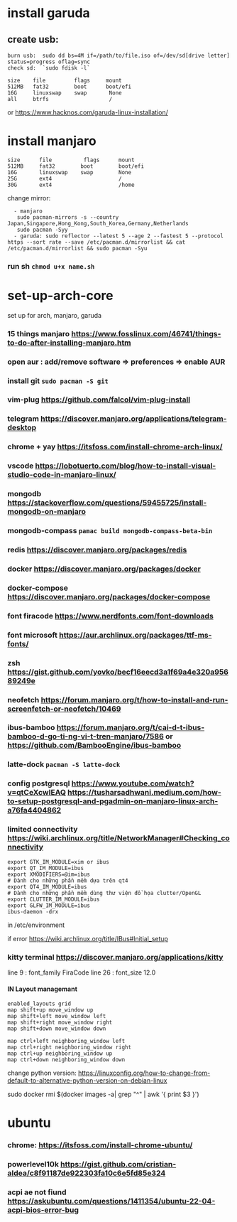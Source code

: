 # install garuda
## create usb:
```
burn usb:  sudo dd bs=4M if=/path/to/file.iso of=/dev/sd[drive letter] status=progress oflag=sync
check sd:  `sudo fdisk -l`
```

```
size    file         flags     mount
512MB   fat32        boot      boot/efi
16G     linuxswap    swap       None
all     btrfs                   /
```
or https://www.hacknos.com/garuda-linux-installation/

# install manjaro
```
size      file          flags      mount
512MB     fat32        boot        boot/efi
16G       linuxswap    swap        None
25G       ext4                     /
30G       ext4                     /home
```
change mirror:
```
  - manjaro
   sudo pacman-mirrors -s --country Japan,Singapore,Hong_Kong,South_Korea,Germany,Netherlands
   sudo pacman -Syy
  - garuda: sudo reflector --latest 5 --age 2 --fastest 5 --protocol https --sort rate --save /etc/pacman.d/mirrorlist && cat /etc/pacman.d/mirrorlist && sudo pacman -Syu
```
### run sh `chmod u+x name.sh`

# set-up-arch-core
set up for arch, manjaro, garuda
### 15 things manjaro https://www.fosslinux.com/46741/things-to-do-after-installing-manjaro.htm
### open aur : add/remove software => preferences => enable AUR
### install git `sudo pacman -S git`
### vim-plug https://github.com/falcol/vim-plug-install
### telegram https://discover.manjaro.org/applications/telegram-desktop
### chrome + yay https://itsfoss.com/install-chrome-arch-linux/
### vscode https://lobotuerto.com/blog/how-to-install-visual-studio-code-in-manjaro-linux/
### mongodb https://stackoverflow.com/questions/59455725/install-mongodb-on-manjaro
### mongodb-compass `pamac build mongodb-compass-beta-bin`
### redis https://discover.manjaro.org/packages/redis
### docker https://discover.manjaro.org/packages/docker
### docker-compose https://discover.manjaro.org/packages/docker-compose
### font firacode https://www.nerdfonts.com/font-downloads
### font microsoft https://aur.archlinux.org/packages/ttf-ms-fonts/
### zsh https://gist.github.com/yovko/becf16eecd3a1f69a4e320a95689249e
### neofetch https://forum.manjaro.org/t/how-to-install-and-run-screenfetch-or-neofetch/10469
### ibus-bamboo https://forum.manjaro.org/t/cai-d-t-ibus-bamboo-d-go-ti-ng-vi-t-tren-manjaro/7586 or https://github.com/BambooEngine/ibus-bamboo
### latte-dock `pacman -S latte-dock`
### config postgresql https://www.youtube.com/watch?v=qtCeXcwIEAQ https://tusharsadhwani.medium.com/how-to-setup-postgresql-and-pgadmin-on-manjaro-linux-arch-a76fa4404862
### limited connectivity https://wiki.archlinux.org/title/NetworkManager#Checking_connectivity

````
export GTK_IM_MODULE=xim or ibus
export QT_IM_MODULE=ibus
export XMODIFIERS=@im=ibus
# Dành cho những phần mềm dựa trên qt4
export QT4_IM_MODULE=ibus
# Dành cho những phần mềm dùng thư viện đồ họa clutter/OpenGL
export CLUTTER_IM_MODULE=ibus
export GLFW_IM_MODULE=ibus
ibus-daemon -drx
````
in /etc/environment

if error https://wiki.archlinux.org/title/IBus#Initial_setup


### kitty terminal https://discover.manjaro.org/applications/kitty
  line 9 : font_family FiraCode
  line 26 : font_size 12.0
#### IN Layout managemant
```
enabled_layouts grid
map shift+up move_window up
map shift+left move_window left
map shift+right move_window right
map shift+down move_window down

map ctrl+left neighboring_window left
map ctrl+right neighboring_window right
map ctrl+up neighboring_window up
map ctrl+down neighboring_window down
```

change python version: https://linuxconfig.org/how-to-change-from-default-to-alternative-python-version-on-debian-linux

sudo docker rmi $(docker images -a| grep "^<none>" | awk '{ print $3 }')

# ubuntu

### chrome: https://itsfoss.com/install-chrome-ubuntu/
### powerlevel10k https://gist.github.com/cristian-aldea/c8f91187de922303fa10c6e5fd85e324
### acpi ae not fiund https://askubuntu.com/questions/1411354/ubuntu-22-04-acpi-bios-error-bug
